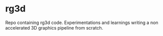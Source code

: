 # rg3d
Repo containing rg3d code. Experimentations and learnings writing a non accelerated 3D graphics pipeline from scratch.  
